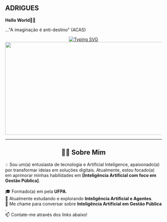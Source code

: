## ADRIGUES

**Hello World🌌🔭** 

..."A imaginação é anti-destino"
                      (ACAS)

                     
<div align="center">
<a href="https://git.io/typing-svg">
<img src="https://www.google.com/search?q=https://readme-typing-svg.herokuapp.com%3Ffont%3DFira%2BCode%26size%3D32%26pause%3D1000%26color%3D00BFFF%26center%3Dtrue%26vCenter%3Dtrue%26width%3D550%26lines%3DOl%25C3%25A1!%2BEu%2Bsou+Alexandre;Bem-vindo(a)+ao+meu+perfil+GitHub!+%F0%9F%91%8B;Aprendiz de novas tecnologias+Bacharel em Estatística;Sempre+aprendendo+e+criando...;Vamos+nos+conectar!+%F0%9F%9A%80" alt="Typing SVG" />
</a>
<br>
<img src="https://www.google.com/search?q=https://media.giphy.com/media/qgQUggAC3Pfv687qPC/giphy.gif" width="600" height="300"/>
</div>

<!-- Divisor -->

<hr>

<!-- Seção Sobre Mim -->

<div align="center">
<h2 align="center">👨‍💻 Sobre Mim</h2>
<p align="left" style="max-width: 800px;">
💡 Sou um(a) entusiasta de tecnologia e Artificial Inteligence, apaixonado(a) por transformar ideias em soluções digitais. Atualmente, estou focado(a) em aprimorar minhas habilidades em <strong>[Inteligência Artificial com foco em Gestão Pública]</strong>.
<br><br>
🎓 Formado(a) em <strong></strong> pela <strong>UFPA</strong>.
<br>
🌱 Atualmente estudando e explorando <strong> Inteligência Artificial e Agentes</strong>.
<br>
💬 Me chame para conversar sobre <strong> Inteligência Artificial em Gestão Pública </strong>.
<br>
📫 Contate-me através dos links abaixo!
</p>
</div>

